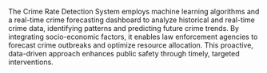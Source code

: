The Crime Rate Detection System employs machine learning algorithms and a real-time crime forecasting dashboard to analyze historical and real-time crime data, identifying patterns and predicting future crime trends. By integrating socio-economic factors, it enables law enforcement agencies to forecast crime outbreaks and optimize resource allocation. This proactive, data-driven approach enhances public safety through timely, targeted interventions.

